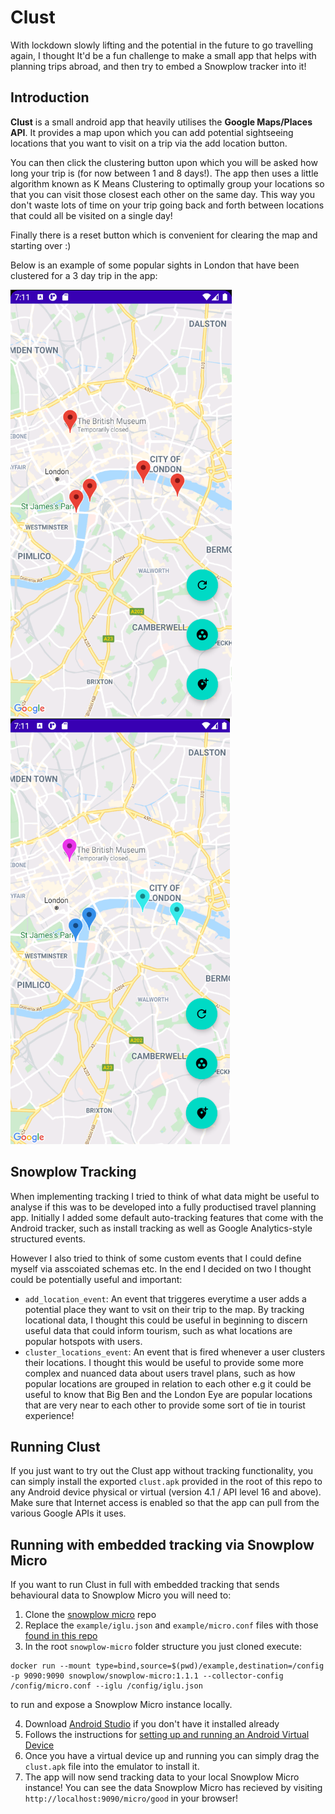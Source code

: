 # Clust

With lockdown slowly lifting and the potential in the future to go travelling again, I thought It'd be a fun challenge to make a small app that helps with planning trips abroad, and then try to embed a Snowplow tracker into it!

## Introduction
**Clust** is a small android app that heavily utilises the **Google Maps/Places API**. It provides a map upon which you can add potential sightseeing locations that you want 
to visit on a trip via the add location button.

You can then click the clustering button upon which you will be asked how long your trip is (for now between 1 and 8 days!). The app then uses a little algorithm known as K Means Clustering to optimally group your locations so that you can visit those closest each other on the same day. This way you don't waste lots of time on your trip going back and forth between locations that could all be visited on a single day! 

Finally there is a reset button which is convenient for clearing the map and starting over :) 

Below is an example of some popular sights in London that have
been clustered for a 3 day trip in the app:

![alt text](https://github.com/bfhorswell4/clust/blob/master/example_images/before_clustering.png)           ![alt text](https://github.com/bfhorswell4/clust/blob/master/example_images/after_clustering.png)


## Snowplow Tracking
When implementing tracking I tried to think of what data might be useful to analyse if this was to be developed into a fully productised travel planning app. Initially I added some default auto-tracking features that come with the Android tracker, such as install tracking  as well as Google Analytics-style structured events.

However I also tried to think of some custom events that I could define myself via asscoiated schemas etc. In the end I decided on two I thought could be potentially useful and important:
  - `add_location_event`: An event that triggeres everytime a user adds a potential place they want to vsit on their trip to the map. By tracking locational data, I thought this could be useful in beginning to discern useful data that could inform tourism, such as what locations are popular hotspots with users.
  - `cluster_locations_event`: An event that is fired whenever a user clusters their locations. I thought this would be useful to provide some more complex and nuanced data about users travel plans, such as how popular locations are grouped in relation to each other e.g it could be useful to know that Big Ben and the London Eye are popular locations that are very near to each other to provide some sort of tie in tourist experience!
  

## Running Clust

If you just want to try out the Clust app without tracking functionality, you can simply install the exported `clust.apk` provided in the root of this repo to any Android device physical or virtual (version 4.1 / API level 16 and above). Make sure that Internet access is enabled so that the app can pull from the various Google APIs it uses.

## Running with embedded tracking via Snowplow Micro

If you want to run Clust in full with embedded tracking that sends behavioural data to Snowplow Micro you will need to:
  1. Clone the [snowplow micro](https://github.com/snowplow-incubator/snowplow-micro/) repo
  2. Replace the `example/iglu.json` and `example/micro.conf` files with those [found in this repo](https://github.com/bfhorswell4/clust/tree/master/micro)
  3. In the root `snowplow-micro` folder structure you just cloned execute: 
  ```
  docker run --mount type=bind,source=$(pwd)/example,destination=/config -p 9090:9090 snowplow/snowplow-micro:1.1.1 --collector-config /config/micro.conf --iglu /config/iglu.json
  ```
   to run and expose a Snowplow Micro instance locally.
  
  4. Download [Android Studio](https://developer.android.com/studio?gclid=Cj0KCQjwppSEBhCGARIsANIs4p4gLhT4A3u6ptKJQma5tHiCbH4Ne6W-npxhNqw3C9SG8tp-uQ2ZaJsaAmA5EALw_wcB&gclsrc=aw.ds) if you don't have it installed already
  5. Follows the instructions for [setting up and running an Android Virtual Device](https://developer.android.com/studio/run/managing-avds)
  6. Once you have a virtual device up and running you can simply drag the `clust.apk` file into the emulator to install it. 
  7. The app will now send tracking data to your local Snowplow Micro instance! You can see the data Snowplow Micro has recieved by visiting `http://localhost:9090/micro/good` in your browser!


